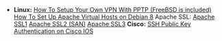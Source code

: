 - **Linux:**
  [How To Setup Your Own VPN With PPTP (FreeBSD is included)](https://www.digitalocean.com/community/tutorials/how-to-setup-your-own-vpn-with-pptp)
  [How To Set Up Apache Virtual Hosts on Debian 8](https://www.digitalocean.com/community/tutorials/how-to-set-up-apache-virtual-hosts-on-debian-8)
  Apache SSL:
    [Apache SSL1](https://www.debiantutorials.com/create-your-private-certificate-authority-ca/)
    [Apache SSL2 (SAN)](https://geekflare.com/san-ssl-certificate/)
    [Apache SSL3](https://gist.github.com/croxton/ebfb5f3ac143cd86542788f972434c96)
**Cisco:**
  [SSH Public Key Authentication on Cisco IOS](https://networklessons.com/uncategorized/ssh-public-key-authentication-cisco-ios/)
